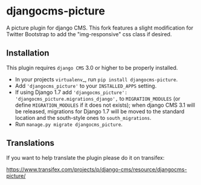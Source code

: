 djangocms-picture
=================

A picture plugin for django CMS. This fork features a slight modification for Twitter Bootstrap to add the "img-responsive" css class if desired. 


Installation
------------

This plugin requires `django CMS` 3.0 or higher to be properly installed.

* In your projects `virtualenv`_, run ``pip install djangocms-picture``.
* Add ``'djangocms_picture'`` to your ``INSTALLED_APPS`` setting.
* If using Django 1.7 add ``'djangocms_picture': 'djangocms_picture.migrations_django',``
  to ``MIGRATION_MODULES``  (or define ``MIGRATION_MODULES`` if it does not exists);
  when django CMS 3.1 will be released, migrations for Django 1.7 will be moved
  to the standard location and the south-style ones to ``south_migrations``.
* Run ``manage.py migrate djangocms_picture``.


Translations
------------

If you want to help translate the plugin please do it on transifex:

https://www.transifex.com/projects/p/django-cms/resource/djangocms-picture/

